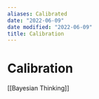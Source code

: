 ```yaml
---
aliases: Calibrated
date: "2022-06-09"
date modified: "2022-06-09"
title: Calibration
---
```


# Calibration
[[Bayesian Thinking]]
